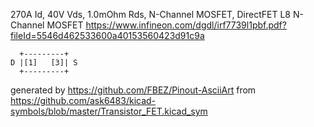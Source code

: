 270A Id, 40V Vds, 1.0mOhm Rds, N-Channel MOSFET, DirectFET L8
N-Channel MOSFET
https://www.infineon.com/dgdl/irf7739l1pbf.pdf?fileId=5546d462533600a40153560423d91c9a


	  +---------+
	D |[1]   [3]| S
	  +---------+


generated by https://github.com/FBEZ/Pinout-AsciiArt from https://github.com/ask6483/kicad-symbols/blob/master/Transistor_FET.kicad_sym